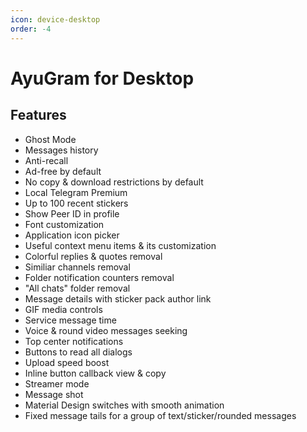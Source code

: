 ```yaml
---
icon: device-desktop
order: -4
---
```


# AyuGram for Desktop

## Features

- Ghost Mode
- Messages history
- Anti-recall
- Ad-free by default
- No copy & download restrictions by default
- Local Telegram Premium
- Up to 100 recent stickers
- Show Peer ID in profile
- Font customization
- Application icon picker
- Useful context menu items & its customization
- Colorful replies & quotes removal
- Similiar channels removal
- Folder notification counters removal
- "All chats" folder removal
- Message details with sticker pack author link
- GIF media controls
- Service message time
- Voice & round video messages seeking
- Top center notifications
- Buttons to read all dialogs
- Upload speed boost
- Inline button callback view & copy
- Streamer mode
- Message shot
- Material Design switches with smooth animation
- Fixed message tails for a group of text/sticker/rounded messages
